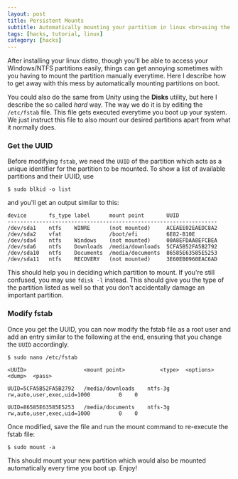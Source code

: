```yaml
---
layout: post
title: Persistent Mounts
subtitle: Automatically mounting your partition in linux <br>using the terminal
tags: [hacks, tutorial, linux]
category: [hacks]
---
```

After installing your linux distro, though you'll be able to access your Windows/NTFS partitions easily, things can get annoying sometimes with you having to mount the partition manually everytime. Here I describe how to get away with this mess by automatically mounting partitions on boot.

You could also do the same from Unity using the **Disks** utility, but here I describe the so called _hard_ way. The way we do it is by editing the `/etc/fstab` file. This file gets executed everytime you boot up your system. We just instruct this file to also mount our desired partitions apart from what it normally does.

### Get the UUID

Before modifying `fstab`, we need the `UUID` of the partition which acts as a unique identifier for the partition to be mounted. To show a list of available partitions and their UUID, use

```
$ sudo blkid -o list
```

and you'll get an output similar to this:

```
device       fs_type label      mount point       UUID
------------------------------------------------------------------
/dev/sda1    ntfs    WINRE      (not mounted)     ACEAEE02EAEDC8A2
/dev/sda2    vfat               /boot/efi         6E82-B10E
/dev/sda4    ntfs    Windows    (not mounted)     00A8EFDAA8EFCBEA
/dev/sda6    ntfs    Downloads  /media/downloads  5CFA5B52FA5B2792
/dev/sda10   ntfs    Documents  /media/documents  86585E63585E5253
/dev/sda11   ntfs    RECOVERY   (not mounted)     3E60EB0960EAC6AD
```
This should help you in deciding which partition to mount. If you're still confused, you may use `fdisk -l` instead. This should give you the type of the partition listed as well so that you don't accidentally damage an important partition.

### Modify fstab


Once you get the UUID, you can now modify the fstab file as a root user and add an entry similar to the following at the end, ensuring that you change the `UUID` accordingly.

```
$ sudo nano /etc/fstab
```
```
<UUID>                  <mount point>           <type>  <options>   <dump>  <pass>

UUID=5CFA5B52FA5B2792	/media/downloads	ntfs-3g	rw,auto,user,exec,uid=1000         0	0

UUID=86585E63585E5253	/media/documents	ntfs-3g	rw,auto,user,exec,uid=1000         0	0
```
Once modified, save the file and run the mount command to re-execute the fstab file:

```
$ sudo mount -a
```
This should mount your new partition which would also be mounted automatically every time you boot up. Enjoy!
